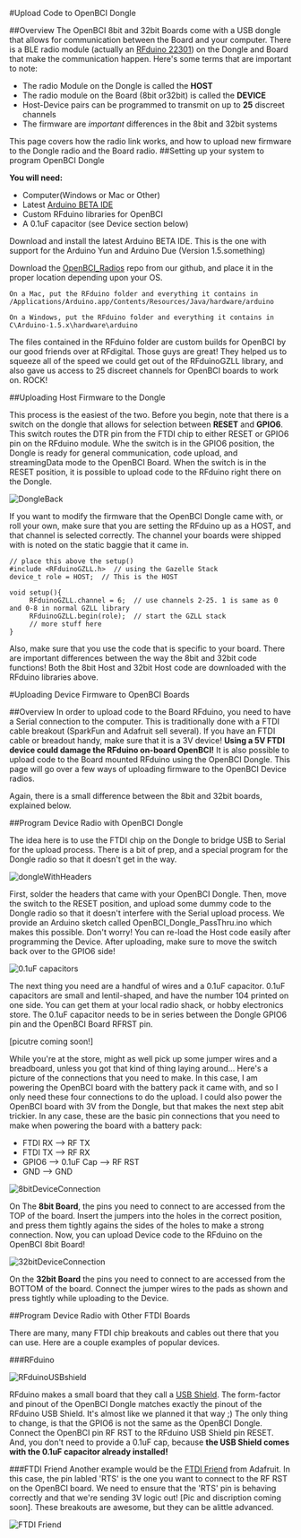 #Upload Code to OpenBCI Dongle

##Overview
The OpenBCI 8bit and 32bit Boards come with a USB dongle that allows for communication between the Board and your computer. There is a BLE radio module (actually an [RFduino 22301](http://www.rfduino.com/product/rfd22301-rfduino-ble-smt/index.html)) on the Dongle and Board that make the communication happen. Here's some terms that are important to note:

* The radio Module on the Dongle is called the **HOST**
* The radio module on the Board (8bit or32bit) is called the **DEVICE**
* Host-Device pairs can be programmed to transmit on up to **25** discreet channels
* The firmware are *important* differences in the 8bit and 32bit systems

This page covers how the radio link works, and how to upload new firmware to the Dongle radio and the Board radio. 
##Setting up your system to program OpenBCI Dongle

**You will need:**

* Computer(Windows or Mac or Other)
* Latest [Arduino BETA IDE](http://arduino.cc/en/Main/Software#toc3)
* Custom RFduino libraries for OpenBCI
* A 0.1uF capacitor (see Device section below)

Download and install the latest Arduino BETA IDE. This is the one with support for the Arduino Yun and Arduino Due (Version 1.5.something)


Download the [OpenBCI_Radios](https://github.com/OpenBCI/OpenBCI_Radios) repo from our github, and place it in the proper location depending upon your OS.
	
	On a Mac, put the RFduino folder and everything it contains in
	/Applications/Arduino.app/Contents/Resources/Java/hardware/arduino
	
	On a Windows, put the RFduino folder and everything it contains in 
	C\Arduino-1.5.x\hardware\arduino
	
The files contained in the RFduino folder are custom builds for OpenBCI by our good friends over at RFdigital. Those guys are great! They helped us to squeeze all of the speed we could get out of the RFduinoGZLL library, and also gave us access to 25 discreet channels for OpenBCI boards to work on. ROCK!

##Uploading Host Firmware to the Dongle

This process is the easiest of the two. Before you begin, note that there is a switch on the dongle that allows for selection between **RESET** and **GPIO6**. This switch routes the DTR pin from the FTDI chip to either RESET or GPIO6 pin on the RFduino module. Whe the switch is in the GPIO6 position, the Dongle is ready for general communication, code upload, and streamingData mode to the OpenBCI Board. When the switch is in the RESET position, it is possible to upload code to the RFduino right there on the Dongle. 

![DongleBack](../assets/images/dongleBack.jpg)

If you want to modify the firmware that the OpenBCI Dongle came with, or roll your own, make sure that you are setting the RFduino up as a HOST, and that channel is selected correctly. The channel your boards were shipped with is noted on the static baggie that it came in. 


	// place this above the setup()
	#include <RFduinoGZLL.h>  // using the Gazelle Stack
	device_t role = HOST;  // This is the HOST
	
	void setup(){
		 RFduinoGZLL.channel = 6;  // use channels 2-25. 1 is same as 0 and 0-8 in normal GZLL library
		 RFduinoGZLL.begin(role);  // start the GZLL stack
		 // more stuff here
	}


Also, make sure that you use the code that is specific to your board. There are important differences between the way the 8bit and 32bit code functions! Both the 8bit Host and 32bit Host code are downloaded with the RFduino libraries above.


#Uploading Device Firmware to OpenBCI Boards

##Overview
In order to upload code to the Board RFduino, you need to have a Serial connection to the computer. This is traditionally done with a FTDI cable breakout (SparkFun and Adafruit sell several). If you have an FTDI cable or breadout handy, make sure that it is a 3V device! **Using a 5V FTDI device could damage the RFduino on-board OpenBCI!** It is also possible to upload code to the Board mounted RFduino using the OpenBCI Dongle. This page will go over a few ways of uploading firmware to the OpenBCI Device radios.

Again, there is a small difference between the 8bit and 32bit boards, explained below.

##Program Device Radio with OpenBCI Dongle

The idea here is to use the FTDI chip on the Dongle to bridge USB to Serial for the upload process. There is a bit of prep, and a special program for the Dongle radio so that it doesn't get in the way. 

![dongleWithHeaders](../assets/images/dongleHeaders.jpg)

First, solder the headers that came with your OpenBCI Dongle. Then, move the switch to the RESET position, and upload some dummy code to the Dongle radio so that it doesn't interfere with the Serial upload process. We provide an Arduino sketch called OpenBCI_Dongle_PassThru.ino which makes this possible. Don't worry! You can re-load the Host code easily after programming the Device. After uploading, make sure to move the switch back over to the GPIO6 side!

![0.1uF capacitors](../assets/images/caps.jpg)

The next thing you need are a handful of wires and a 0.1uF capacitor. 0.1uF capacitors are small and lentil-shaped, and have the number 104 printed on one side. You can get them at your local radio shack, or hobby electronics store. The 0.1uF capacitor needs to be in series between the Dongle GPIO6 pin and the OpenBCI Board RFRST pin. 

[picutre coming soon!]

While you're at the store, might as well pick up some jumper wires and a breadboard, unless you got that kind of thing laying around... Here's a picture of the connections that you need to make. In this case, I am powering the OpenBCI board with the battery pack it came with, and so I only need these four connections to do the upload. I could also power the OpenBCI board with 3V from the Dongle, but that makes the next step abit trickier. In any case, these are the basic pin connections that you need to make when powering the board with a battery pack:

* FTDI RX	-->	RF TX
* FTDI TX	-->	RF RX
* GPIO6	-->	0.1uF Cap	-->	RF RST
* GND	-->	GND

![8bitDeviceConnection](../assets/images/8bitDeviceConnection.jpg)

On The **8bit Board**, the pins you need to connect to are accessed from the TOP of the board. Insert the jumpers into the holes in the correct position, and press them tightly agains the sides of the holes to make a strong connection. Now, you can upload Device code to the RFduino on the OpenBCI 8bit Board!

![32bitDeviceConnection](../assets/images/32bitDeviceConnection.jpg)

On the **32bit Board** the pins you need to connect to are accessed from the BOTTOM of the board. Connect the jumper wires to the pads as shown and press tightly while uploading to the Device.

##Program Device Radio with Other FTDI Boards

There are many, many FTDI chip breakouts and cables out there that you can use. Here are a couple examples of popular devices.



###RFduino

![RFduinoUSBshield](../assets/images/RFduinoUSBshield.jpg)

RFduino makes a small board that they call a [USB Shield](http://www.rfduino.com/product/rfd22121-usb-shield-for-rfduino/index.html). The form-factor and pinout of the OpenBCI Dongle matches exactly the pinout of the RFduino USB Shield. It's almost like we planned it that way ;) The only thing to change, is that the GPIO6 is not the same as the OpenBCI Dongle. Connect the OpenBCI pin RF RST to the RFduino USB Shield pin RESET. And, you don't need to provide a 0.1uF cap, because **the USB Shield comes with the 0.1uF capacitor already installed!** 

###FTDI Friend
Another example would be the [FTDI Friend](http://www.adafruit.com/products/284) from Adafruit. In this case, the pin labled 'RTS' is the one you want to connect to the RF RST on the OpenBCI board. We need to ensure that the 'RTS' pin is behaving correctly and that we're sending 3V logic out! [Pic and discription coming soon]. These breakouts are awesome, but they can be alittle advanced.

![FTDI Friend](../assets/images/FTDI_Friend.jpg)



